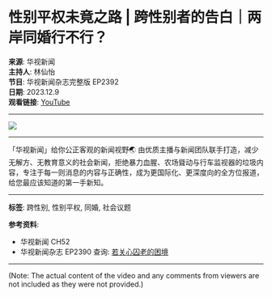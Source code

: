 # 性别平权未竟之路 | 跨性别者的告白｜两岸同婚行不行？

**来源**: 华视新闻  
**主持人**: 林仙怡  
**节目**: 华视新闻杂志完整版 EP2392  
**日期**: 2023.12.9  
**观看链接**: [YouTube](https://www.youtube.com/watch?v=lA6tnqgvUnU)  

---

![](https://i.ytimg.com/an/DCJyLpbfgeVE9iZiEam-Kg/featured_channel.jpg?v=5ffbf4e1)

---

「华视新闻」给你公正客观的新闻视野🌏 由优质主播与新闻团队联手打造，减少无解方、无教育意义的社会新闻，拒绝暴力血腥、农场聳动与行车监视器的垃圾内容，专注于每一则消息的内容与正确性，成为更国际化、更深度向的全方位报道，给您最应该知道的第一手新知。

---

**标签**: 跨性别, 性别平权, 同婚, 社会议题

**参考资料**:  
- 华视新闻 CH52  
- 华视新闻杂志 EP2390 查询: [若关心囚老的困境](https://www.youtube.com/watch?v=RmembgrVN_E)

---

(Note: The actual content of the video and any comments from viewers are not included as they were not provided.)